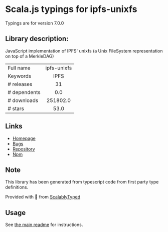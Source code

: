 
# Scala.js typings for ipfs-unixfs

Typings are for version 7.0.0

## Library description:
JavaScript implementation of IPFS' unixfs (a Unix FileSystem representation on top of a MerkleDAG)

|                    |                 |
| ------------------ | :-------------: |
| Full name          | ipfs-unixfs |
| Keywords           | IPFS |
| # releases         | 31 |
| # dependents       | 0.0 |
| # downloads        | 251802.0 |
| # stars            | 53.0 |

## Links
- [Homepage](https://github.com/ipfs/js-ipfs-unixfs/tree/master/packages/ipfs-unixfs#readme)
- [Bugs](https://github.com/ipfs/js-ipfs-unixfs/issues)
- [Repository](https://github.com/ipfs/js-ipfs-unixfs)
- [Npm](https://www.npmjs.com/package/ipfs-unixfs)
    


## Note
This library has been generated from typescript code from first party type definitions.

Provided with :purple_heart: from [ScalablyTyped](https://github.com/oyvindberg/ScalablyTyped)

## Usage
See [the main readme](../../readme.md) for instructions.


